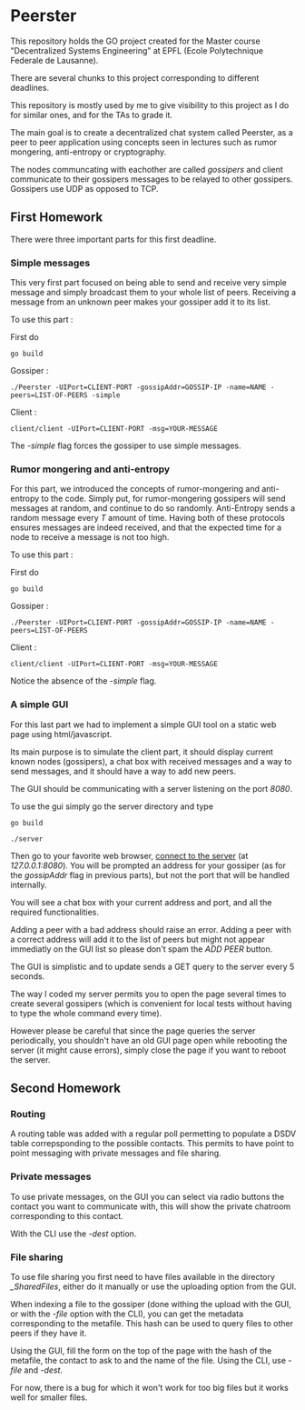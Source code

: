 # Peerster

This repository holds the GO project created for the Master course "Decentralized Systems Engineering" at EPFL (Ecole Polytechnique Federale de Lausanne).

There are several chunks to this project corresponding to different deadlines.

This repository is mostly used by me to give visibility to this project as I do for similar ones, and for the TAs to grade it.

The main goal is to create a decentralized chat system called Peerster, as a peer to peer application using concepts seen in lectures such as rumor mongering, anti-entropy or cryptography.

The nodes communcating with eachother are called *gossipers* and client communicate to their gossipers messages to be relayed to other gossipers. Gossipers use UDP as opposed to TCP.

## First Homework

There were three important parts for this first deadline.

### Simple messages

This very first part focused on being able to send and receive very simple message and simply broadcast them to your whole list of peers. Receiving a message from an unknown peer makes your gossiper add it to its list.

To use this part :

First do

`go build`

Gossiper : 

`./Peerster -UIPort=CLIENT-PORT -gossipAddr=GOSSIP-IP -name=NAME -peers=LIST-OF-PEERS -simple`

Client : 

`client/client -UIPort=CLIENT-PORT -msg=YOUR-MESSAGE`

The *-simple* flag forces the gossiper to use simple messages.

### Rumor mongering and anti-entropy

For this part, we introduced the concepts of rumor-mongering and anti-entropy to the code. Simply put, for rumor-mongering gossipers will send messages at random, and continue to do so randomly. Anti-Entropy sends a random message every *T* amount of time. Having both of these protocols ensures messages are indeed received, and that the expected time for a node to receive a message is not too high.

To use this part :

First do

`go build`

Gossiper : 

`./Peerster -UIPort=CLIENT-PORT -gossipAddr=GOSSIP-IP -name=NAME -peers=LIST-OF-PEERS`

Client : 

`client/client -UIPort=CLIENT-PORT -msg=YOUR-MESSAGE`

Notice the absence of the *-simple* flag.

### A simple GUI

For this last part we had to implement a simple GUI tool on a static web page using html/javascript.

Its main purpose is to simulate the client part, it should display current known nodes (gossipers), a chat box with received messages and a way to send messages, and it should have a way to add new peers.

The GUI should be communicating with a server listening on the port *8080*.

To use the gui simply go the server directory and type 

`go build`

`./server`

Then go to your favorite web browser, [connect to the server](localhost:8080) (at *127.0.0.1:8080*). You will be prompted an address for your gossiper (as for the *gossipAddr* flag in previous parts), but not the port that will be handled internally. 

You will see a chat box with your current address and port, and all the required functionalities.

Adding a peer with a bad address should raise an error. Adding a peer with a correct address will add it to the list of peers but might not appear immediatly on the GUI list so please don't spam the *ADD PEER* button.

The GUI is simplistic and to update sends a GET query to the server every 5 seconds. 

The way I coded my server permits you to open the page several times to create several gossipers (which is convenient for local tests without having to type the whole command every time).

However please be careful that since the page queries the server periodically, you shouldn't have an old GUI page open while rebooting the server (it might cause errors), simply close the page if you want to reboot the server.

## Second Homework

### Routing

A routing table was added with a regular poll permetting to populate a DSDV table correpsponding to the possible contacts. This permits to have point to point messaging with private messages and file sharing.

### Private messages

To use private messages, on the GUI you can select via radio buttons the contact you want to communicate with, this will show the private chatroom corresponding to this contact.

With the CLI use the *-dest* option.

### File sharing

To use file sharing you first need to have files available in the directory *_SharedFiles*, either do it manually or use the uploading option from the GUI.

When indexing a file to the gossiper (done withing the upload with the GUI, or with the *-file* option with the CLI), you can get the metadata corresponding to the metafile. This hash can be used to query files to other peers if they have it.

Using the GUI, fill the form on the top of the page with the hash of the metafile, the contact to ask to and the name of the file. Using the CLI, use *-file* and *-dest*.

For now, there is a bug for which it won't work for too big files but it works well for smaller files.


